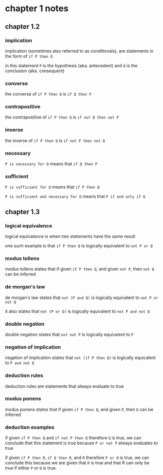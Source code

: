 # chapter 1 notes

## chapter 1.2

### implication

implication (sometimes also referred to as conditionals), are statements in the form of `if P then Q`

in this statement `P` is the hypothesis (aka. antecedent) and `Q` is the conclusion (aka. consequent)

### converse

the converse of `if P then Q` is `if Q then P`

### contrapositive

the contrapositive of `if P then Q` is `if not Q then not P`

### inverse

the inverse of `if P then Q` is `if not P then not Q`

### necessary

`P is necessary for Q` means that `if Q then P`

### sufficient

`P is sufficient for Q` means that `if P then Q`

`P is sufficient and necessary for Q` means that `P if and only if Q`

## chapter 1.3

### logical equivalence

logical equivalance is when two statements have the same result

one such example is that `if P then Q` is logically equivalent to `not P or Q`

### modus tollens

modus tollens states that if given `if P then Q`, and given `not P`, then `not Q` can be inferred

### de morgan's law

de morgan's law states that `not (P and Q)` is logically equivalent to `not P or not Q`

it also states that `not (P or Q)` is logically equivalent to `not P and not Q`

### double negation

double negation states that `not not P` is logically equivalent to `P`

### negation of implication

negation of implication states that `not (if P then Q)` is logically equicalent to `P and not Q`

### deduction rules

deduction rules are statements that always evaluate to true

### modus ponens

modus ponens states that if given `if P then Q`, and given `P`, then `Q` can be inferred

### deduction examples

if given `if P then Q` and `if not P then Q` therefore `Q` is true, we can conclude that this statement is true because `P or not P` always evaluates to true

if given `if P then R`, `if Q then R`, and `R` therefore `P or Q` is true, we can conclude this because we are given that `R` is true and that R can only be true if either `P` or `Q` is true.
